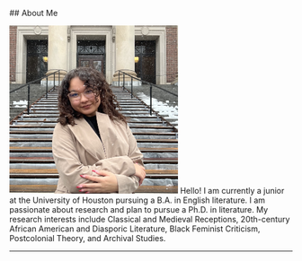 <!-- 
---
layout: default
---

    <p style="font-family:helvetica;"> 
  
      ## About Me

    <img class="profile-picture" width="300" height="300" src="kalena.jpg">


    <span>Hello! I am currently a junior at the University of Houston pursuing a B.A. in English literature. I am passionate about research and plan to pursue a Ph.D. in literature. My research interests include Classical and Medieval Receptions, 20th-century African American and Diasporic Literature, Black Feminist Criticism, Postcolonial Theory, and Archival Studies.

    </p>
    <hr>
-->


<p>
  ## About Me
    <p></p>
  <img class="profile-picture" width="300" height="300" src="kalena.jpg">
  <span>Hello! I am currently a junior at the University of Houston pursuing a B.A. in English literature. I am passionate about research and plan to pursue a Ph.D. in literature. My research interests include Classical and Medieval Receptions, 20th-century African American and Diasporic Literature, Black Feminist Criticism, Postcolonial Theory, and Archival Studies.</span>
</p>
<hr>
















